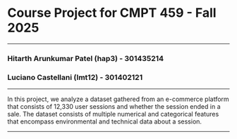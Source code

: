 # Course Project for CMPT 459 - Fall 2025

---

### Hitarth Arunkumar Patel (hap3) - 301435214
### Luciano Castellani (lmt12) - 301402121

---

In this project, we analyze a dataset gathered from an e-commerce platform that consists of 12,330 user sessions and whether the session ended in a sale.
The dataset consists of multiple numerical and categorical features that encompass environmental and 
technical data about a session.

---